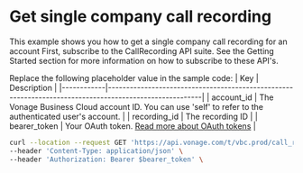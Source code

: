 # Get single company call recording
This example shows you how to get a single company call recording for an account
First, subscribe to the CallRecording API suite. See the Getting Started section for more information on how to subscribe to these API's.

Replace the following placeholder value in the sample code:
| Key        | Description                                                                                            |
|------------|--------------------------------------------------------------------------------------------------------|
| account_id | The Vonage Business Cloud account ID. You can use 'self' to refer to the authenticated user's account. |
| recording_id | The recording ID | 
| bearer_token | Your OAuth token. [Read more about OAuth tokens](https://developer.nexmo.com/vonage-business-cloud/vbc-apis/getting-started/authentication) |

``` bash
curl --location --request GET 'https://api.vonage.com/t/vbc.prod/call_recording/api/accounts/$account_id/company_call_recordings/recording_id' \
--header 'Content-Type: application/json' \
--header 'Authorization: Bearer $bearer_token' \
```